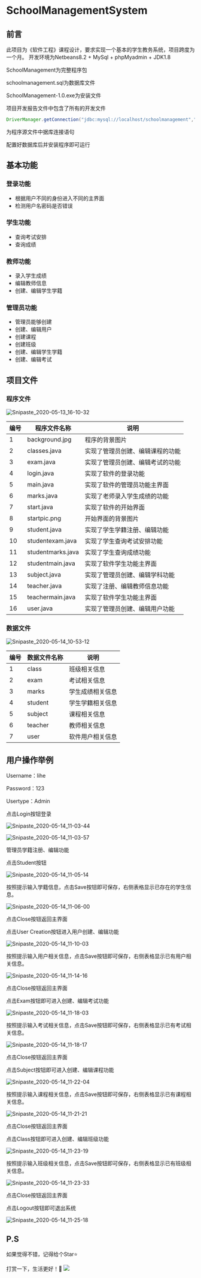 # SchoolManagementSystem

## 前言

此项目为《软件工程》课程设计，要求实现一个基本的学生教务系统，项目跨度为一个月。
开发环境为Netbeans8.2 + MySql + phpMyadmin + JDK1.8

SchoolManagement为完整程序包

schoolmanagement.sql为数据库文件

SchoolManagement-1.0.exe为安装文件

项目开发报告文件中包含了所有的开发文件

```java
DriverManager.getConnection("jdbc:mysql://localhost/schoolmanagement","root","");
```

为程序源文件中据库连接语句

配置好数据库后并安装程序即可运行

## 基本功能

### 登录功能

* 根据用户不同的身份进入不同的主界面
* 检测用户名密码是否错误

### 学生功能

* 查询考试安排
* 查询成绩

### 教师功能

* 录入学生成绩
* 编辑教师信息
* 创建、编辑学生学籍

### 管理员功能

* 管理员能够创建
* 创建、编辑用户
* 创建课程
* 创建班级
* 创建、编辑学生学籍
* 创建、编辑考试

## 项目文件

### 程序文件

![Snipaste_2020-05-13_16-10-32](https://cdn.jsdelivr.net/gh/lihe/Pic/img/20200605212159.jpg)

| 编号 | 程序文件名称      | 说明                             |
| ---- | ----------------- | -------------------------------- |
| 1    | background.jpg    | 程序的背景图片                   |
| 2    | classes.java      | 实现了管理员创建、编辑课程的功能 |
| 3    | exam.java         | 实现了管理员创建、编辑考试的功能 |
| 4    | login.java        | 实现了软件的登录功能             |
| 5    | main.java         | 实现了软件的管理员功能主界面     |
| 6    | marks.java        | 实现了老师录入学生成绩的功能     |
| 7    | start.java        | 实现了软件的开始界面             |
| 8    | startpic.png      | 开始界面的背景图片               |
| 9    | student.java      | 实现了学生学籍注册、编辑功能     |
| 10   | studentexam.java  | 实现了学生查询考试安排功能       |
| 11   | studentmarks.java | 实现了学生查询成绩功能           |
| 12   | studentmain.java  | 实现了软件学生功能主界面         |
| 13   | subject.java      | 实现了管理员创建、编辑学科功能   |
| 14   | teacher.java      | 实现了注册、编辑教师信息功能     |
| 15   | teachermain.java  | 实现了软件学生功能主界面         |
| 16   | user.java         | 实现了管理员创建、编辑用户功能   |

### 数据文件

![Snipaste_2020-05-14_10-53-12](https://cdn.jsdelivr.net/gh/lihe/Pic/img/20200605223713.jpg)

| 编号 | 数据文件名称 | 说明             |
| ---- | ------------ | ---------------- |
| 1    | class        | 班级相关信息     |
| 2    | exam         | 考试相关信息     |
| 3    | marks        | 学生成绩相关信息 |
| 4    | student      | 学生学籍相关信息 |
| 5    | subject      | 课程相关信息     |
| 6    | teacher      | 教师相关信息     |
| 7    | user         | 软件用户相关信息 |

## 用户操作举例

Username：lihe

Password：123

Usertype：Admin

点击Login按钮登录

![Snipaste_2020-05-14_11-03-44](https://cdn.jsdelivr.net/gh/lihe/Pic/img/20200605212209.jpg)

![Snipaste_2020-05-14_11-03-57](https://cdn.jsdelivr.net/gh/lihe/Pic/img/20200605212217.jpg)

管理员学籍注册、编辑功能

点击Student按钮

![Snipaste_2020-05-14_11-05-14](https://cdn.jsdelivr.net/gh/lihe/Pic/img/20200605212348.jpg)

按照提示输入学籍信息，点击Save按钮即可保存，右侧表格显示已存在的学生信息。

![Snipaste_2020-05-14_11-06-00](https://cdn.jsdelivr.net/gh/lihe/Pic/img/20200605212222.jpg)

点击Close按钮返回主界面

点击User Creation按钮进入用户创建、编辑功能

![Snipaste_2020-05-14_11-10-03](https://cdn.jsdelivr.net/gh/lihe/Pic/img/20200605212228.jpg)

按照提示输入用户相关信息，点击Save按钮即可保存，右侧表格显示已有用户相关信息。

![Snipaste_2020-05-14_11-14-16](https://cdn.jsdelivr.net/gh/lihe/Pic/img/20200605212234.jpg)

点击Close按钮返回主界面

点击Exam按钮即可进入创建、编辑考试功能

![Snipaste_2020-05-14_11-18-03](https://cdn.jsdelivr.net/gh/lihe/Pic/img/20200605212241.jpg)

按照提示输入考试相关信息，点击Save按钮即可保存，右侧表格显示已有考试相关信息。

![Snipaste_2020-05-14_11-18-17](https://cdn.jsdelivr.net/gh/lihe/Pic/img/20200605212247.jpg)

点击Close按钮返回主界面

点击Subject按钮即可进入创建、编辑课程功能

![Snipaste_2020-05-14_11-22-04](https://cdn.jsdelivr.net/gh/lihe/Pic/img/20200605212256.jpg)

按照提示输入课程相关信息，点击Save按钮即可保存，右侧表格显示已有课程相关信息。

![Snipaste_2020-05-14_11-21-21](https://cdn.jsdelivr.net/gh/lihe/Pic/img/20200605212302.jpg)

点击Close按钮返回主界面

点击Class按钮即可进入创建、编辑班级功能

![Snipaste_2020-05-14_11-23-19](https://cdn.jsdelivr.net/gh/lihe/Pic/img/20200605212314.jpg)

按照提示输入班级相关信息，点击Save按钮即可保存，右侧表格显示已有班级相关信息。

![Snipaste_2020-05-14_11-23-33](https://cdn.jsdelivr.net/gh/lihe/Pic/img/20200605212309.jpg)

点击Close按钮返回主界面

点击Logout按钮即可退出系统

![Snipaste_2020-05-14_11-25-18](https://cdn.jsdelivr.net/gh/lihe/Pic/img/20200605212322.jpg)

## P.S

如果觉得不错，记得给个Star⭐

打赏一下，生活更好！🤑
![](https://cdn.jsdelivr.net/gh/lihe/Pic/img/20200605234241.jpg)


